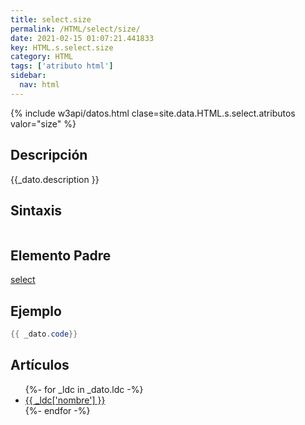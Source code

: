 ```yaml
---
title: select.size
permalink: /HTML/select/size/
date: 2021-02-15 01:07:21.441833
key: HTML.s.select.size
category: HTML
tags: ['atributo html']
sidebar: 
  nav: html
---
```


{% include w3api/datos.html clase=site.data.HTML.s.select.atributos valor="size" %}

## Descripción
{{_dato.description }}

## Sintaxis
~~~html
~~~

## Elemento Padre
[select](/HTML/select/)

## Ejemplo
~~~java
{{ _dato.code}}
~~~

## Artículos
<ul>
{%- for _ldc in _dato.ldc -%}
   <li>
       <a href="{{_ldc['url'] }}">{{ _ldc['nombre'] }}</a>
   </li>
{%- endfor -%}
</ul>
